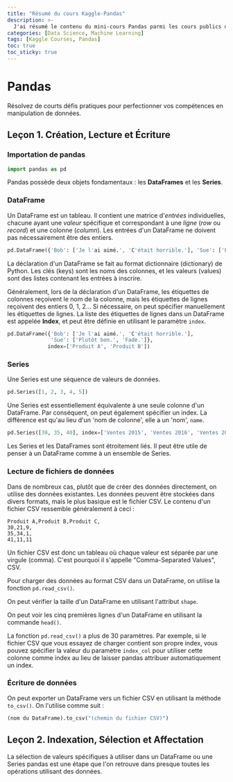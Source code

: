 ```yaml
---
title: "Résumé du cours Kaggle-Pandas"
description: >-
  J'ai résumé le contenu du mini-cours Pandas parmi les cours publics de Kaggle.
categories: [Data Science, Machine Learning]
tags: [Kaggle Courses, Pandas]
toc: true
toc_sticky: true
---
```


# Pandas
Résolvez de courts défis pratiques pour perfectionner vos compétences en manipulation de données.

## Leçon 1. Création, Lecture et Écriture
### Importation de pandas
```python
import pandas as pd
```
Pandas possède deux objets fondamentaux : les **DataFrames** et les **Series**.

### DataFrame
Un DataFrame est un tableau. Il contient une matrice d'*entrées* individuelles, chacune ayant une *valeur* spécifique et correspondant à une *ligne* (*row* ou *record*) et une colonne (*column*). Les entrées d'un DataFrame ne doivent pas nécessairement être des entiers.
```python
pd.DataFrame({'Bob': ['Je l'ai aimé.', 'C'était horrible.'], 'Sue': ['Plutôt bon.', 'Fade.']})
```
La déclaration d'un DataFrame se fait au format dictionnaire (dictionary) de Python. Les clés (keys) sont les noms des colonnes, et les valeurs (values) sont des listes contenant les entrées à inscrire.

Généralement, lors de la déclaration d'un DataFrame, les étiquettes de colonnes reçoivent le nom de la colonne, mais les étiquettes de lignes reçoivent des entiers 0, 1, 2... Si nécessaire, on peut spécifier manuellement les étiquettes de lignes. La liste des étiquettes de lignes dans un DataFrame est appelée **Index**, et peut être définie en utilisant le paramètre ```index```.
```python
pd.DataFrame({'Bob': ['Je l'ai aimé.', 'C'était horrible.'], 
              'Sue': ['Plutôt bon.', 'Fade.']},
             index=['Produit A', 'Produit B'])
```

### Series
Une Series est une séquence de valeurs de données.
```python
pd.Series([1, 2, 3, 4, 5])
```
Une Series est essentiellement équivalente à une seule colonne d'un DataFrame. Par conséquent, on peut également spécifier un index. La différence est qu'au lieu d'un 'nom de colonne', elle a un 'nom', ```name```.
```python
pd.Series([30, 35, 40], index=['Ventes 2015', 'Ventes 2016', 'Ventes 2017'], name='Produit A')
```
Les Series et les DataFrames sont étroitement liés. Il peut être utile de penser à un DataFrame comme à un ensemble de Series.

### Lecture de fichiers de données
Dans de nombreux cas, plutôt que de créer des données directement, on utilise des données existantes. Les données peuvent être stockées dans divers formats, mais le plus basique est le fichier CSV. Le contenu d'un fichier CSV ressemble généralement à ceci :
```
Produit A,Produit B,Produit C,
30,21,9,
35,34,1,
41,11,11
```
Un fichier CSV est donc un tableau où chaque valeur est séparée par une virgule (comma). C'est pourquoi il s'appelle "Comma-Separated Values", CSV.

Pour charger des données au format CSV dans un DataFrame, on utilise la fonction ```pd.read_csv()```.

On peut vérifier la taille d'un DataFrame en utilisant l'attribut ```shape```.

On peut voir les cinq premières lignes d'un DataFrame en utilisant la commande ```head()```.

La fonction ```pd.read_csv()``` a plus de 30 paramètres. Par exemple, si le fichier CSV que vous essayez de charger contient son propre index, vous pouvez spécifier la valeur du paramètre ```index_col``` pour utiliser cette colonne comme index au lieu de laisser pandas attribuer automatiquement un index.

### Écriture de données
On peut exporter un DataFrame vers un fichier CSV en utilisant la méthode ```to_csv()```. On l'utilise comme suit :
```python
(nom du DataFrame).to_csv("(chemin du fichier CSV)")
```

## Leçon 2. Indexation, Sélection et Affectation
La sélection de valeurs spécifiques à utiliser dans un DataFrame ou une Series pandas est une étape que l'on retrouve dans presque toutes les opérations utilisant des données.